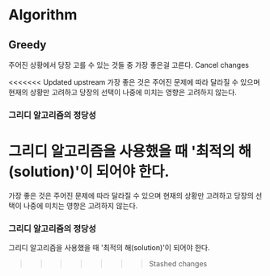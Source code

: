 # Algorithm

## Greedy

주어진 상황에서 당장 고를 수 있는 것들 중 가장 좋은걸 고른다. Cancel changes

<<<<<<< Updated upstream
가장 좋은 것은 주어진 문제에 따라 달라질 수 있으며 현재의 상황만 고려하고 당장의 선택이 나중에 미치는 영향은 고려하지 않는다. 

### 그리디 알고리즘의 정당성
그리디 알고리즘을 사용했을 때 '최적의 해(solution)'이 되어야 한다. 
=======
가장 좋은 것은 주어진 문제에 따라 달라질 수 있으며 현재의 상황만 고려하고 당장의 선택이 나중에 미치는 영향은 고려하지 않는다.

### 그리디 알고리즘의 정당성

그리디 알고리즘을 사용했을 때 '최적의 해(solution)'이 되어야 한다.
>>>>>>> Stashed changes
